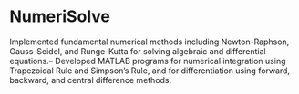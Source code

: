 # NumeriSolve
Implemented fundamental numerical methods including Newton-Raphson, Gauss-Seidel, and Runge-Kutta for solving  algebraic and differential equations.– Developed MATLAB programs for numerical integration using Trapezoidal Rule and Simpson’s Rule, and for  differentiation using forward, backward, and central difference methods.

